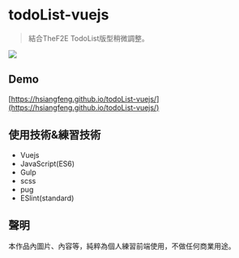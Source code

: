 # todoList-vuejs
> 結合TheF2E TodoList版型稍微調整。

![](https://i.imgur.com/0l2RRq1.png)
## Demo
[https://hsiangfeng.github.io/todoList-vuejs/](https://hsiangfeng.github.io/todoList-vuejs/)  

## 使用技術&練習技術
- Vuejs
- JavaScript(ES6)
- Gulp
- scss
- pug
- ESlint(standard)
## 聲明
本作品內圖片、內容等，純粹為個人練習前端使用，不做任何商業用途。


